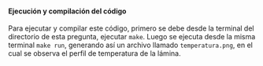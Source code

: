 #### Ejecución y compilación del código

Para ejecutar y compilar este código, primero se debe desde la terminal del directorio de esta pregunta, ejecutar `make`. Luego se ejecuta desde la misma terminal `make run`, generando así un archivo llamado `temperatura.png`, en el cual se observa el perfil de temperatura de la lámina. 